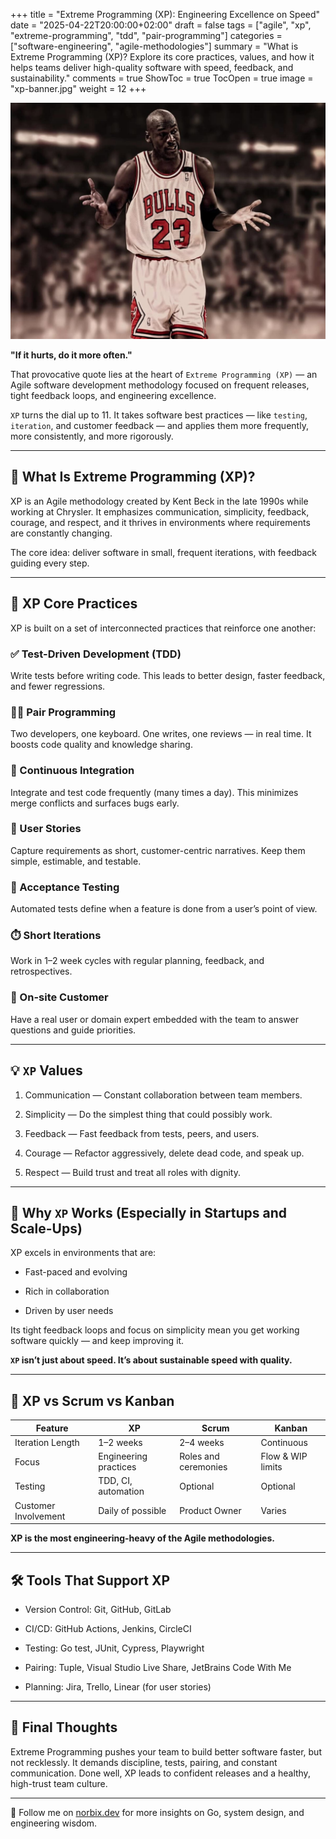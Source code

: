 +++
title = "Extreme Programming (XP): Engineering Excellence on Speed"
date = "2025-04-22T20:00:00+02:00"
draft = false
tags = ["agile", "xp", "extreme-programming", "tdd", "pair-programming"]
categories = ["software-engineering", "agile-methodologies"]
summary = "What is Extreme Programming (XP)? Explore its core practices, values, and how it helps teams deliver high-quality software with speed, feedback, and sustainability."
comments = true
ShowToc = true
TocOpen = true
image = "xp-banner.jpg"
weight = 12
+++

![banner](banner.jpg)

**"If it hurts, do it more often."**

That provocative quote lies at the heart of `Extreme Programming (XP)` — an Agile software development methodology focused on frequent releases, tight feedback loops, and engineering excellence.

`XP` turns the dial up to 11. It takes software best practices — like `testing`, `iteration`, and customer feedback — and applies them more frequently, more consistently, and more rigorously.

---

## 🧭 What Is Extreme Programming (XP)?

XP is an Agile methodology created by Kent Beck in the late 1990s while working at Chrysler. It emphasizes communication, simplicity, feedback, courage, and respect, and it thrives in environments where requirements are constantly changing.

The core idea: deliver software in small, frequent iterations, with feedback guiding every step.

---

## 🔑 XP Core Practices

XP is built on a set of interconnected practices that reinforce one another:

### ✅ Test-Driven Development (TDD)

Write tests before writing code. This leads to better design, faster feedback, and fewer regressions.

### 👯‍♂️ Pair Programming

Two developers, one keyboard. One writes, one reviews — in real time. It boosts code quality and knowledge sharing.

### 🔁 Continuous Integration

Integrate and test code frequently (many times a day). This minimizes merge conflicts and surfaces bugs early.

### 📝 User Stories

Capture requirements as short, customer-centric narratives. Keep them simple, estimable, and testable.

### 🧪 Acceptance Testing

Automated tests define when a feature is done from a user’s point of view.

### ⏱️ Short Iterations

Work in 1–2 week cycles with regular planning, feedback, and retrospectives.

### 🙋 On-site Customer

Have a real user or domain expert embedded with the team to answer questions and guide priorities.

---

## 💡 `XP` Values

1. Communication — Constant collaboration between team members.

1. Simplicity — Do the simplest thing that could possibly work.

1. Feedback — Fast feedback from tests, peers, and users.

1. Courage — Refactor aggressively, delete dead code, and speak up.

1. Respect — Build trust and treat all roles with dignity.

---

## 🚀 Why `XP` Works (Especially in Startups and Scale-Ups)

XP excels in environments that are:

- Fast-paced and evolving

- Rich in collaboration

- Driven by user needs

Its tight feedback loops and focus on simplicity mean you get working software quickly — and keep improving it.

**`XP` isn’t just about speed. It’s about sustainable speed with quality.**

---

## 🤔 XP vs Scrum vs Kanban

| Feature              | XP                    | Scrum                | Kanban            |
|----------------------|-----------------------|----------------------|-------------------|
| Iteration Length     | 1–2 weeks             | 2–4 weeks            | Continuous        |
| Focus                | Engineering practices | Roles and ceremonies | Flow & WIP limits |
| Testing              | TDD, CI, automation   | Optional             | Optional          |
| Customer Involvement | Daily of possible     | Product Owner        | Varies            |

**XP is the most engineering-heavy of the Agile methodologies.**

---

## 🛠️ Tools That Support XP

- Version Control: Git, GitHub, GitLab

- CI/CD: GitHub Actions, Jenkins, CircleCI

- Testing: Go test, JUnit, Cypress, Playwright

- Pairing: Tuple, Visual Studio Live Share, JetBrains Code With Me

- Planning: Jira, Trello, Linear (for user stories)

---

## 📌 Final Thoughts

Extreme Programming pushes your team to build better software faster, but not recklessly. It demands discipline, tests, pairing, and constant communication. Done well, XP leads to confident releases and a healthy, high-trust team culture.

---

🚀 Follow me on [norbix.dev](https://norbix.dev) for more insights on Go, system design, and engineering wisdom.
